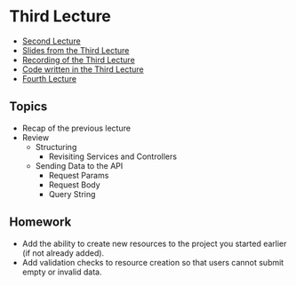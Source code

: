 # Third Lecture

- [Second Lecture](../Lesson-02/README.md)
- [Slides from the Third Lecture](Slides.md)
- [Recording of the Third Lecture]()
- [Code written in the Third Lecture]()
- [Fourth Lecture](../Lesson-04/README.md)

## Topics

- Recap of the previous lecture
- Review
  - Structuring
    - Revisiting Services and Controllers
  - Sending Data to the API
    - Request Params
    - Request Body
    - Query String



## Homework

- Add the ability to create new resources to the project you started earlier (if not already added).
- Add validation checks to resource creation so that users cannot submit empty or invalid data.
